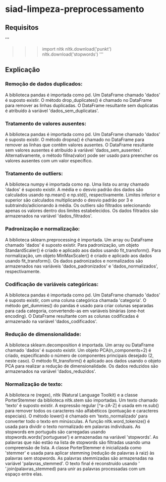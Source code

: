 # siad-limpeza-preprocessamento

## Requisitos
'''
>>> import nltk
>>> nltk.download('punkt')
>>> nltk.download('stopwords')
'''

## Explicação

### Remoção de dados duplicados:
A biblioteca pandas é importada como pd.
Um DataFrame chamado 'dados' é suposto existir.
O método drop_duplicates() é chamado no DataFrame para remover as linhas duplicadas.
O DataFrame resultante sem duplicatas é atribuído à variável 'dados_sem_duplicatas'.

### Tratamento de valores ausentes:
A biblioteca pandas é importada como pd.
Um DataFrame chamado 'dados' é suposto existir.
O método dropna() é chamado no DataFrame para remover as linhas que contêm valores ausentes.
O DataFrame resultante sem valores ausentes é atribuído à variável 'dados_sem_ausentes'.
Alternativamente, o método fillna(valor) pode ser usado para preencher os valores ausentes com um valor específico.

### Tratamento de outliers:
A biblioteca numpy é importada como np.
Uma lista ou array chamado 'dados' é suposto existir.
A média e o desvio padrão dos dados são calculados usando np.mean() e np.std(), respectivamente.
Limites inferior e superior são calculados multiplicando o desvio padrão por 3 e subtraindo/adicionando à média.
Os outliers são filtrados selecionando apenas os valores dentro dos limites estabelecidos.
Os dados filtrados são armazenados na variável 'dados_filtrados'.

### Padronização e normalização:
A biblioteca sklearn.preprocessing é importada.
Um array ou DataFrame chamado 'dados' é suposto existir.
Para padronização, um objeto StandardScaler() é criado e aplicado aos dados usando fit_transform().
Para normalização, um objeto MinMaxScaler() é criado e aplicado aos dados usando fit_transform().
Os dados padronizados e normalizados são armazenados nas variáveis 'dados_padronizados' e 'dados_normalizados', respectivamente.

### Codificação de variáveis categóricas:
A biblioteca pandas é importada como pd.
Um DataFrame chamado 'dados' é suposto existir, com uma coluna categórica chamada 'categoria'.
O método get_dummies() do pandas é usado para criar colunas separadas para cada categoria, convertendo-as em variáveis binárias (one-hot encoding).
O DataFrame resultante com as colunas codificadas é armazenado na variável 'dados_codificados'.

### Redução de dimensionalidade:
A biblioteca sklearn.decomposition é importada.
Um array ou DataFrame chamado 'dados' é suposto existir.
Um objeto PCA(n_components=2) é criado, especificando o número de componentes principais desejado (2, neste caso).
O método fit_transform() é aplicado aos dados usando o objeto PCA para realizar a redução de dimensionalidade.
Os dados reduzidos são armazenados na variável 'dados_reduzidos'.

### Normalização de texto:
A biblioteca re (regex), nltk (Natural Language Toolkit) e a classe PorterStemmer da biblioteca nltk.stem são importadas.
Um texto chamado 'texto' é suposto existir.
A expressão regular [^a-zA-Z] é usada em re.sub() para remover todos os caracteres não alfabéticos (pontuação e caracteres especiais).
O método lower() é chamado em 'texto_normalizado' para converter todo o texto em minúsculas.
A função nltk.word_tokenize() é usada para dividir o texto normalizado em palavras individuais.
As stopwords em português são carregadas usando stopwords.words('portuguese') e armazenadas na variável 'stopwords'.
As palavras que não estão na lista de stopwords são filtradas usando uma compreensão de lista.
A classe PorterStemmer é inicializada como 'stemmer' e usada para aplicar stemming (redução de palavras à raiz) às palavras sem stopwords.
As palavras stemmizadas são armazenadas na variável 'palavras_stemmed'.
O texto final é reconstruído usando ' '.join(palavras_stemmed) para unir as palavras processadas com um espaço entre elas.
